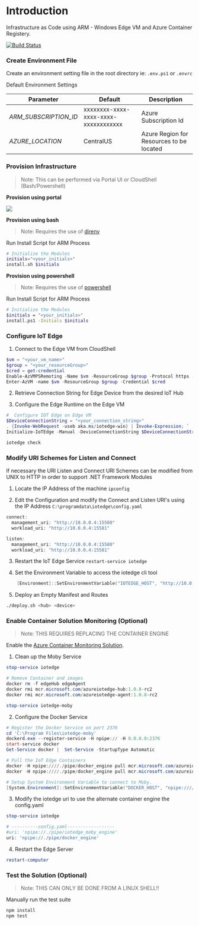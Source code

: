 # Introduction
Infrastructure as Code using ARM - Windows Edge VM and Azure Container Registery.

[![Build Status](https://dascholl.visualstudio.com/IoT/_apis/build/status/danielscholl.iac-winedge-quickstart?branchName=master)](https://dascholl.visualstudio.com/IoT/_build/latest?definitionId=29&branchName=master)


### Create Environment File

Create an environment setting file in the root directory ie: `.env.ps1` or `.envrc`

Default Environment Settings

| Parameter             | Default                              | Description                              |
| --------------------  | ------------------------------------ | ---------------------------------------- |
| _ARM_SUBSCRIPTION_ID_ | xxxxxxxx-xxxx-xxxx-xxxx-xxxxxxxxxxxx | Azure Subscription Id                    |
| _AZURE_LOCATION_      | CentralUS                            | Azure Region for Resources to be located |



### Provision Infrastructure 

>Note:  This can be performed via Portal UI or CloudShell (Bash/Powershell)

__Provision using portal__

<a href="https://portal.azure.com/#create/Microsoft.Template/uri/https%3A%2F%2Fraw.githubusercontent.com%2Fdanielscholl%2Fiac-winedge-quickstart%2Fmaster%2Fazuredeploy.json" target="_blank">
    <img src="http://azuredeploy.net/deploybutton.png"/>
</a>


__Provision using bash__

>Note:  Requires the use of [direnv](https://direnv.net/)

Run Install Script for ARM Process

```bash
# Initialize the Modules
initials="<your_initials>"
install.sh $initials
```


__Provision using powershell__


>Note:  Requires the use of [powershell](https://docs.microsoft.com/en-us/powershell/scripting/overview?view=powershell-6)

Run Install Script for ARM Process

```bash
# Initialize the Modules
$initials = "<your_initials>"
install.ps1 -Initials $initials
```

### Configure IoT Edge

1. Connect to the Edge VM from CloudShell

```powershell
$vm = "<your_vm_name>"
$group = "<your_resourceGroup>"
$cred = get-credential
Enable-AzVMPSRemoting -Name $vm -ResourceGroup $group -Protocol https -OsType Windows
Enter-AzVM -name $vm -ResourceGroup $group -Credential $cred
```

2. Retrieve Connection String for Edge Device from the desired IoT Hub

3. Configure the Edge Runtime on the Edge VM

```powershell
#  Configure IOT Edge on Edge VM
$DeviceConnectionString = "<your_connection_string>"
. {Invoke-WebRequest -useb aka.ms/iotedge-win} | Invoke-Expression; `
Initialize-IoTEdge -Manual -DeviceConnectionString $DeviceConnectionString -ContainerOs Windows

iotedge check
```

### Modify URI Schemes for Listen and Connect

If necessary the URI Listen and Connect URI Schemes can be modified from UNIX to HTTP in order to support .NET Framework Modules

1. Locate the IP Address of the machine `ipconfig`

2. Edit the Configuration and modify the Connect and Listen URI's using the IP Address `C:\programdata\iotedge\config.yaml`

```powershell
connect:
  management_uri: "http://10.0.0.4:15580"
  workload_uri: "http://10.0.0.4:15581"

listen:
  management_uri: "http://10.0.0.4:15580"
  workload_uri: "http://10.0.0.4:15581"
```

3. Restart the IoT Edge Service
    `restart-service iotedge`

4.	Set the Environment Variable to access the iotedge cli tool

```powershell
    [Environment]::SetEnvironmentVariable("IOTEDGE_HOST", "http://10.0.0.4:15580", [System.EnvironmentVariableTarget]::User)
```

5. Deploy an Empty Manifest and Routes

```bash
./deploy.sh <hub> <device>
```

### Enable Container Solution Monitoring (Optional)

>Note: THIS REQUIRES REPLACING THE CONTAINER ENGINE

Enable the [Azure Container Monitoring Solution](https://docs.microsoft.com/en-us/azure/azure-monitor/insights/containers).

1. Clean up the Moby Service

```powershell
stop-service iotedge

# Remove Container and images
docker rm -f edgeHub edgeAgent
docker rmi mcr.microsoft.com/azureiotedge-hub:1.0.8-rc2
docker rmi mcr.microsoft.com/azureiotedge-agent:1.0.8-rc2

stop-service iotedge-moby
```

2. Configure the Docker Service

```powershell
# Register the Docker Service on port 2376
cd 'C:\Program Files\iotedge-moby'
dockerd.exe --register-service -H npipe:// -H 0.0.0.0:2376
start-service docker
Get-Service docker |  Set-Service -StartupType Automatic

# Pull the IoT Edge Containers
docker -H npipe:////./pipe/docker_engine pull mcr.microsoft.com/azureiotedge-agent:1.0.8-rc2
docker -H npipe:////./pipe/docker_engine pull mcr.microsoft.com/azureiotedge-hub:1.0.8-rc2

# Setup System Environment Variable to connect to Moby.
[System.Environment]::SetEnvironmentVariable("DOCKER_HOST", "npipe:////./pipe/docker_engine", [System.EnvironmentVariableTarget]::Machine)
```

3. Modify the iotedge uri to use the alternate container engine the config.yaml

```powershell
stop-service iotedge

# ----------config.yaml------------------
#uri: 'npipe://./pipe/iotedge_moby_engine'
uri: 'npipe://./pipe/docker_engine'

```

4. Restart the Edge Server

```powershell
restart-computer
```

### Test the Solution (Optional)

>Note:  THIS CAN ONLY BE DONE FROM A LINUX SHELL!!

Manually run the test suite

```bash
npm install
npm test
```
